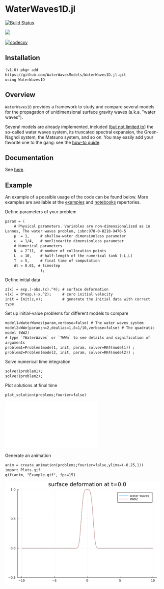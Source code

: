 # WaterWaves1D.jl

[![Build Status](https://github.com/WaterWavesModels/WaterWaves1D.jl/workflows/CI/badge.svg)](https://github.com/WaterWavesModels/WaterWaves1D.jl/actions)
<!-- [![](https://img.shields.io/badge/docs-stable-blue.svg)](https://waterwavesmodels.github.io/WaterWaves1D.jl/stable) -->
[![](https://img.shields.io/badge/docs-dev-blue.svg)](https://waterwavesmodels.github.io/WaterWaves1D.jl/dev)

[![codecov](https://codecov.io/gh/WaterWavesModels/WaterWaves1D.jl/branch/master/graph/badge.svg)](https://codecov.io/gh/WaterWavesModels/WaterWaves1D.jl)

## Installation

~~~
(v1.0) pkg> add https://github.com/WaterWavesModels/WaterWaves1D.jl.git
using WaterWaves1D
~~~

## Overview

`WaterWaves1D` provides a framework to study and compare several models for the propagation of unidimensional surface gravity waves (a.k.a. "water waves").

Several models are already implemented, included ([but not limited to](dev/basics/#models)) the so-called water waves system, its truncated spectral expansion, the Green-Naghdi system, the Matsuno system, and so on. You may easily add your favorite one to the gang: see the [how-to guide](dev/howto).

## Documentation

See [here](dev/quickstart/).


## Example

An example of a possible usage of the code can be found below. More examples are available at the [examples](examples/) and [notebooks](notebooks/) repertories.



Define parameters of your problem
~~~
param = (
    # Physical parameters. Variables are non-dimensionalized as in Lannes, The water waves problem, isbn:978-0-8218-9470-5
    μ  = 1,     # shallow-water dimensionless parameter
    ϵ  = 1/4,   # nonlinearity dimensionless parameter
    # Numerical parameters
    N  = 2^11,  # number of collocation points
    L  = 10,    # half-length of the numerical tank (-L,L)
    T  = 5,     # final time of computation
    dt = 0.01, # timestep
                );
~~~

Define initial data
~~~
z(x) = exp.(-abs.(x).^4); # surface deformation
v(x) = 0*exp.(-x.^2);     # zero initial velocity
init = Init(z,v);         # generate the initial data with correct type
~~~

Set up initial-value problems for different models to compare
~~~
model1=WaterWaves(param,verbose=false) # The water waves system
model2=WWn(param;n=2,dealias=1,δ=1/10,verbose=false) # The quadratic model (WW2)
# type `?WaterWaves` or `?WWn` to see details and signification of arguments
problem1=Problem(model1, init, param, solver=RK4(model1)) ;
problem2=Problem(model2, init, param, solver=RK4(model2)) ;
~~~

Solve numerical time integration
~~~
solve!(problem1);
solve!(problem2);
~~~

Plot solutions at final time
~~~
plot_solution(problems;fourier=false)
~~~
![](./notebooks/Example.pdf)

Generate an animation
~~~
anim = create_animation(problems;fourier=false,ylims=(-0.25,1))
import Plots.gif
gif(anim, "Example.gif", fps=15)
~~~
![](./notebooks/Example.gif)
